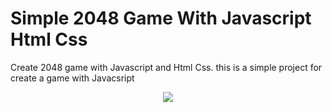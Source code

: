 <div align="left">
	<h1>Simple 2048 Game With Javascript Html Css</h1>
</div>
<p align="left">Create 2048 game with Javascript and Html Css. this is a simple project for create a game with Javacsript</p>
<div align="center">
	<img src="screenshot.pngg">
</div>